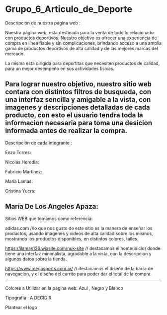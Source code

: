 # Grupo_6_Articulo_de_Deporte

Descripción de nuestra pagina web :

Nuestra página web, esta destinada para la venta de todo lo relacionado con productos deportivos. Nuestro objetivo es ofrecer una experiencia de compra en línea fiable y sin complicaciones, brindando acceso a una amplia gama de productos deportivos de alta calidad y de las mejores marcas del mercado.

La misma esta dirigida para deportitas que necesiten productos de calidad, para un mejor desempeño en sus actividades fisicas.

Para lograr nuestro objetivo, nuestro sitio web contara con distintos filtros de busqueda, con una interfaz sencilla y amigable a la vista, con imagenes y descripciones detalladas de cada producto, con esto el usuario tendra toda la informacion necesaria para toma una desicion informada antes de realizar la compra.
----------------------------------------------------------------------------------------

Descripción de cada integrante : 

Enzo Torres:

Nicolás Heredia:

Fabricio Martinez:

María Lamas:

Cristina Yucra:

María De Los Angeles Apaza:
------------------------------------------------------------------------------------

Sitios WEB que tomamos como referencia: 

adidas.com    //lo que nos gusto de este sitio es la manera de enseñar los productos, usando imagenes y videos de alta calidad sobre los mismos, mostrando los productos disponibles, en distintos colores, talles.

https://jlamas126.wixsite.com/nuk-site   // destacamos el home(inicio) donde tiene una interfaz minimalista, agradable a la vista, con la descripcion y algunos datos sobre la tienda.

https://www.megasports.com.ar/  // destacamos el diseño de la barra de navegacion, y el diseño del carrito para poder dar el total de la compra.







---------------------------------------------------------------------------------
Colores a Utilizar en la pagina web: Azul , Negro y Blanco
 
Tipografia :  A DECIDIR

Plantear el logo














